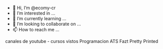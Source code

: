 - 👋 Hi, I’m @ecomy-cr
- 👀 I’m interested in ...
- 🌱 I’m currently learning ...
- 💞️ I’m looking to collaborate on ...
- 📫 How to reach me ...

<!---
ecomy-cr/ecomy-cr is a ✨ special ✨ repository because its `README.md` (this file) appears on your GitHub profile.
You can click the Preview link to take a look at your changes.
--->

canales de youtube - cursos vistos
Programacion ATS
Fazt
Pretty Printed
